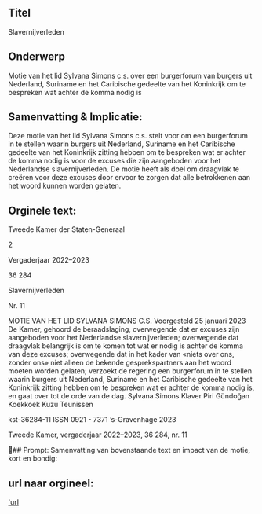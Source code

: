 ## Titel
Slavernijverleden
## Onderwerp
Motie van het lid Sylvana Simons c.s. over een burgerforum van burgers uit Nederland, Suriname en het Caribische gedeelte van het Koninkrijk om te bespreken wat achter de komma nodig is 
## Samenvatting & Implicatie:

Deze motie van het lid Sylvana Simons c.s. stelt voor om een burgerforum in te stellen waarin burgers uit Nederland, Suriname en het Caribische gedeelte van het Koninkrijk zitting hebben om te bespreken wat er achter de komma nodig is voor de excuses die zijn aangeboden voor het Nederlandse slavernijverleden. De motie heeft als doel om draagvlak te creëren voor deze excuses door ervoor te zorgen dat alle betrokkenen aan het woord kunnen worden gelaten.
## Orginele text:


Tweede Kamer der Staten-Generaal

2

Vergaderjaar 2022–2023

36 284

Slavernijverleden

Nr. 11

MOTIE VAN HET LID SYLVANA SIMONS C.S.
Voorgesteld 25 januari 2023
De Kamer,
gehoord de beraadslaging,
overwegende dat er excuses zijn aangeboden voor het Nederlandse
slavernijverleden;
overwegende dat draagvlak belangrijk is om te komen tot wat er nodig is
achter de komma van deze excuses;
overwegende dat in het kader van «niets over ons, zonder ons» niet alleen
de bekende gesprekspartners aan het woord moeten worden gelaten;
verzoekt de regering een burgerforum in te stellen waarin burgers uit
Nederland, Suriname en het Caribische gedeelte van het Koninkrijk zitting
hebben om te bespreken wat er achter de komma nodig is,
en gaat over tot de orde van de dag.
Sylvana Simons
Klaver
Piri
Gündoğan
Koekkoek
Kuzu
Teunissen

kst-36284-11
ISSN 0921 - 7371
’s-Gravenhage 2023

Tweede Kamer, vergaderjaar 2022–2023, 36 284, nr. 11

## Prompt:
Samenvatting van bovenstaande text en impact van de motie, kort en bondig:

## url naar orgineel:
['url](https://gegevensmagazijn.tweedekamer.nl/OData/v4/2.0/Document(d66efa67-6801-4112-8aa9-46d47c4540de)/resource)

